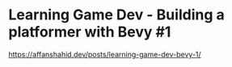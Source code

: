 # Learning Game Dev - Building a platformer with Bevy #1

<https://affanshahid.dev/posts/learning-game-dev-bevy-1/>
